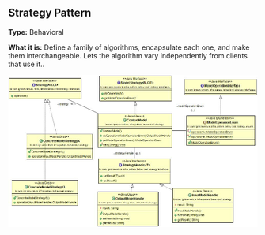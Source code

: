 ## Strategy Pattern

**Type:** Behavioral

**What it is:**
Define a family of algorithms, encapsulate each one, and make them interchangeable. Lets the algorithm vary independently from clients that use it..

![Strategy Pattern](./Strategy%20Pattern.jpg?raw=true)
